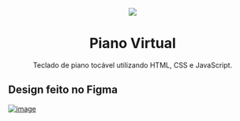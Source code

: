 
<p align="center">
  <img src="https://user-images.githubusercontent.com/58087344/118175221-352ee000-b406-11eb-9eff-79aba96e7091.png" />
</p>

<h1 align="center"> Piano Virtual </h1>

<p  align="center" > Teclado de piano tocável utilizando HTML, CSS e JavaScript. </p>

<h2> Design feito no Figma </h2>

[![image](https://user-images.githubusercontent.com/58087344/118180056-7c1fd400-b40c-11eb-84ba-cf61d6bbe62e.png)](https://www.figma.com/file/flJl8BO3qUk1rcwzLFCKqY/Untitled?node-id=2%3A0)


